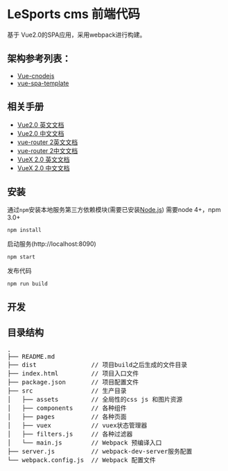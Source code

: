 # LeSports cms 前端代码

基于 Vue2.0的SPA应用，采用webpack进行构建。


## 架构参考列表：
* [Vue-cnodejs](https://github.com/shinygang/Vue-cnodejs)
* [vue-spa-template](https://github.com/hanan198501/vue-spa-template)

## 相关手册
* [Vue2.0 英文文档](https://vuejs.org/guide/)
* [Vue2.0 中文文档](https://vuefe.cn/guide/)
* [vue-router 2英文文档](https://router.vuejs.org/en/)
* [vue-router 2中文文档](https://router.vuejs.org/zh-cn/)
* [VueX 2.0 英文文档](https://vuex.vuejs.org/en/index.html)
* [VueX 2.0 中文文档](https://vuefe.cn/vuex/)


## 安装

通过`npm`安装本地服务第三方依赖模块(需要已安装[Node.js](https://nodejs.org/))
需要node 4+，npm 3.0+
```
npm install
```

启动服务(http://localhost:8090)

```
npm start
```

发布代码
```
npm run build
```

## 开发

## 目录结构
<pre>
.
├── README.md           
├── dist               // 项目build之后生成的文件目录
├── index.html         // 项目入口文件
├── package.json       // 项目配置文件
├── src                // 生产目录
│   ├── assets         // 全局性的css js 和图片资源
│   ├── components     // 各种组件
│   ├── pages          // 各种页面
│   ├── vuex           // vuex状态管理器
│   ├── filters.js     // 各种过滤器
│   └── main.js        // Webpack 预编译入口
├── server.js          // webpack-dev-server服务配置
└── webpack.config.js  // Webpack 配置文件
</pre>
